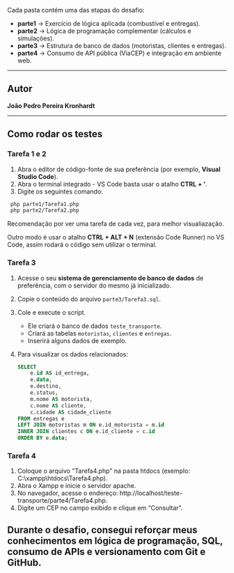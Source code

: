 Cada pasta contém uma das etapas do desafio:

- **parte1** → Exercício de lógica aplicada (combustível e entregas).  
- **parte2** → Lógica de programação complementar (cálculos e simulações). 
- **parte3** → Estrutura de banco de dados (motoristas, clientes e entregas).  
- **parte4** → Consumo de API pública (ViaCEP) e integração em ambiente web.

---

## Autor

**João Pedro Pereira Kronhardt**

---

## Como rodar os testes

### Tarefa 1 e 2

1. Abra o editor de código-fonte de sua preferência (por exemplo, **Visual Studio Code**).  
2. Abra o terminal integrado - VS Code basta usar o atalho **CTRL + '**.
3. Digite os seguintes comando: 
```bash
 php parte1/Tarefa1.php 
 php parte2/Tarefa2.php
```
Recomendação por ver uma tarefa de cada vez, para melhor visualiazação.

Outro modo é usar o atalho **CTRL + ALT + N** (extensão Code Runner) no VS Code, assim rodará o código sem utilizar o terminal.

### Tarefa 3

1. Acesse o seu **sistema de gerenciamento de banco de dados** de preferência, com o servidor do mesmo já inicializado. 
2. Copie o conteúdo do arquivo `parte3/Tarefa3.sql`.  
3. Cole e execute o script.  
   - Ele criará o banco de dados `teste_transporte`.  
   - Criará as tabelas `motoristas`, `clientes` e `entregas`.  
   - Inserirá alguns dados de exemplo.  

4. Para visualizar os dados relacionados:
   ```sql
   SELECT 
       e.id AS id_entrega,
       e.data,
       e.destino,
       e.status,
       m.nome AS motorista,
       c.nome AS cliente,
       c.cidade AS cidade_cliente
   FROM entregas e
   LEFT JOIN motoristas m ON e.id_motorista = m.id
   INNER JOIN clientes c ON e.id_cliente = c.id
   ORDER BY e.data;


### Tarefa 4 

1. Coloque o arquivo "Tarefa4.php" na pasta htdocs (exemplo: C:\xampp\htdocs\Tarefa4.php).
2. Abra o Xampp e inicie o servidor apache.
3. No navegador, acesse o endereço: http://localhost/teste-transporte/parte4/Tarefa4.php.
4. Digite um CEP no campo exibido e clique em “Consultar”.

## Durante o desafio, consegui reforçar meus conhecimentos em lógica de programação, SQL, consumo de APIs e versionamento com Git e GitHub.